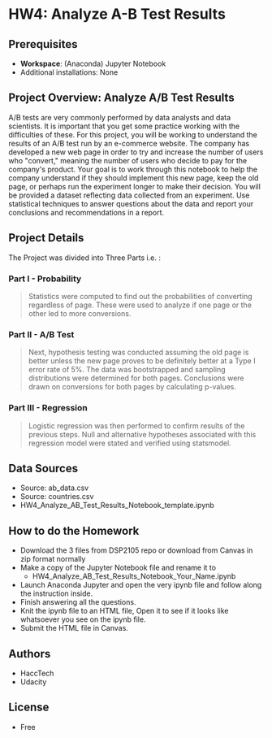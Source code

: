 # HW4: Analyze A-B Test Results

## Prerequisites

* **Workspace**: (Anaconda) Jupyter Notebook
* Additional installations: None

## Project Overview: Analyze A/B Test Results 

A/B tests are very commonly performed by data analysts and data scientists. It is important that you get some practice working with the difficulties of these. For this project, you will be working to understand the results of an A/B test run by an e-commerce website. The company has developed a new web page in order to try and increase the number of users who "convert," meaning the number of users who decide to pay for the company's product. Your goal is to work through this notebook to help the company understand if they should implement this new page, keep the old page, or perhaps run the experiment longer to make their decision. You will be provided a dataset reflecting data collected from an experiment. Use statistical techniques to answer questions about the data and report your conclusions and recommendations in a report.

## Project Details 

  The Project was divided into Three Parts i.e. : 

  ### Part I - Probability

  > Statistics were computed to find out the probabilities of converting regardless of page. These were used to analyze if one page or the other led to more conversions.

  ### Part II - A/B Test

  > Next, hypothesis testing was conducted assuming the old page is better unless the new page proves to be definitely better at a Type I error rate of 5%. The data was bootstrapped and sampling distributions were determined for both pages. Conclusions were drawn on conversions for both pages by calculating p-values.

  ### Part III - Regression

  > Logistic regression was then performed to confirm results of the previous steps. Null and alternative hypotheses associated with this regression model were stated and verified using statsmodel.

## Data Sources

* Source: ab_data.csv
* Source: countries.csv
* HW4_Analyze_AB_Test_Results_Notebook_template.ipynb

## How to do the Homework

* Download the 3 files from DSP2105 repo or download from Canvas in zip format normally
* Make a copy of the Jupyter Notebook file and rename it to
  * HW4_Analyze_AB_Test_Results_Notebook_Your_Name.ipynb
* Launch Anaconda Jupyter and open the very ipynb file and follow along the instruction inside.
* Finish answering all the questions.
* Knit the ipynb file to an HTML file, Open it to see if it looks like whatsoever you see on the ipynb file.
* Submit the HTML file in Canvas. 

## Authors

* HaccTech
* Udacity

## License

* Free
